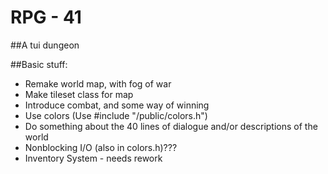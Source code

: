 # RPG - 41

##A tui dungeon

##Basic stuff:
- Remake world map, with fog of war
- Make tileset class for map
- Introduce combat, and some way of winning
- Use colors (Use #include "/public/colors.h")
- Do something about the 40 lines of dialogue and/or descriptions of the world
- Nonblocking I/O (also in colors.h)???
- Inventory System - needs rework
